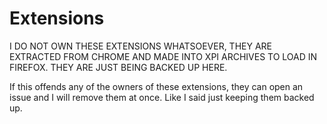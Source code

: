 # Extensions

I DO NOT OWN THESE EXTENSIONS WHATSOEVER, THEY ARE EXTRACTED FROM CHROME AND MADE INTO XPI ARCHIVES TO LOAD IN FIREFOX. THEY ARE JUST BEING BACKED UP HERE.

If this offends any of the owners of these extensions, they can open an issue and I will remove them at once. Like I said just keeping them backed up.
